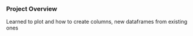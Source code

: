 ### Project Overview

 Learned to plot and how to create columns, new dataframes from existing ones


